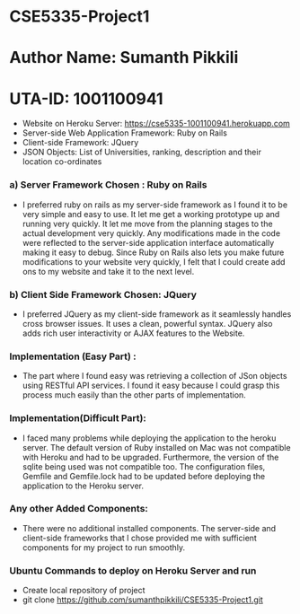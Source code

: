 # CSE5335-Project1
# Author Name: Sumanth Pikkili
# UTA-ID: 1001100941

  - Website on Heroku Server: https://cse5335-1001100941.herokuapp.com
  - Server-side Web Application Framework: Ruby on Rails
  - Client-side Framework: JQuery
  - JSON Objects: List of Universities, ranking, description and their location co-ordinates

 ### a) Server Framework Chosen : Ruby on Rails
*  I preferred ruby on rails as my server-side framework as I found it to be very simple and easy to use. It let me   get a working prototype up and running very quickly. It let me move from the planning stages to the actual development very quickly.  Any modifications made in the code were reflected to the server-side application interface automatically making it easy to debug. Since Ruby on Rails also lets you make future modifications to your website very quickly, I felt that I could create add ons to my website and take it to the next level.


### b) Client Side Framework Chosen: JQuery
* I preferred JQuery as my client-side framework as it seamlessly handles cross browser issues. It uses a clean, powerful syntax. JQuery also adds rich user interactivity or AJAX features to the Website. 


### Implementation (Easy Part) : 
* The part where I found easy was retrieving a collection of JSon objects using RESTful API services. I found it easy because I could grasp this process much easily than the other parts of implementation.

### Implementation(Difficult Part):
* I faced many problems while deploying the application to the heroku server. The default version of Ruby installed on Mac was not compatible with Heroku and had to be upgraded. Furthermore, the version of the sqlite being used was not compatible too. The configuration files, Gemfile and Gemfile.lock had to be updated before deploying the application to the Heroku server.

### Any other Added Components:

* There were no additional installed components. The server-side and client-side frameworks that I chose provided me with sufficient components for my project to run smoothly.


### Ubuntu Commands to deploy on Heroku Server and run

* Create local repository of project
* git clone https://github.com/sumanthpikkili/CSE5335-Project1.git
